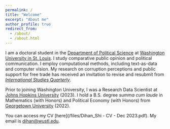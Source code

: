 ```yaml
---
permalink: /
title: "Welcome"
excerpt: "About me"
author_profile: true
redirect_from: 
  - /about/
  - /about.html
---
```


I am a doctoral student in the [Department of Political Science](https://polisci.wustl.edu/) at [Washington University in St. Louis](https://wustl.edu/). I study comparative public opinion and political communication. I employ computational methods, including text-as-data and computer vision. My research on corruption perceptions and public support for free trade has received an invitation to revise and resubmit from [*International Studies Quarterly*](https://academic.oup.com/isq).

Prior to joining Washington University, I was a Research Data Scientist at [Johns Hopkins University](https://www.jhu.edu/) (2023). I hold a B.S. degree *summa cum laude* in Mathematics (with Honors) and Political Economy (with Honors) from [Georgetown University](https://www.georgetown.edu/) (2022). 

You can access my CV [here](/files/Dihan_Shi - CV - Dec 2023.pdf). My email is [dihan@wustl.edu](mailto:dihan@wustl.edu).
